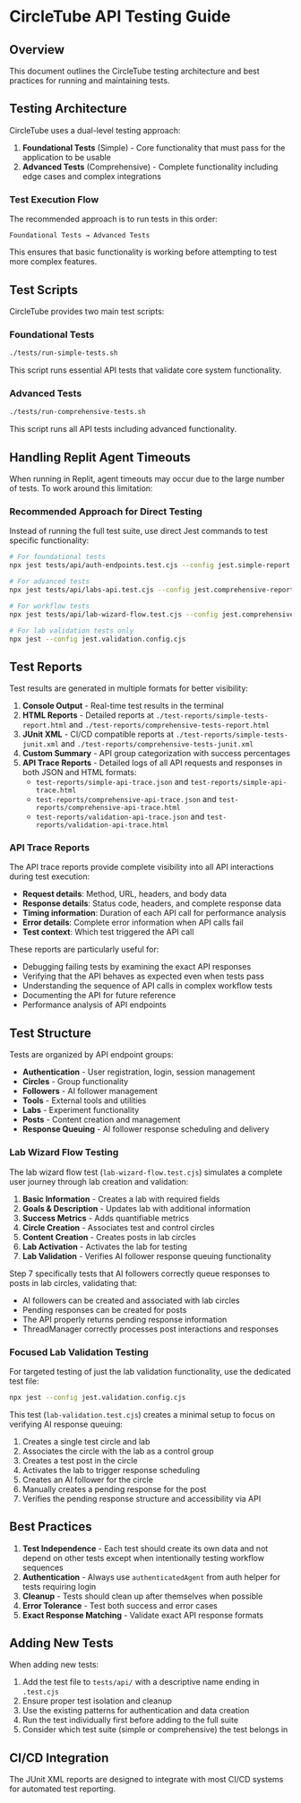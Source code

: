 # CircleTube API Testing Guide

## Overview

This document outlines the CircleTube testing architecture and best practices for running and maintaining tests.

## Testing Architecture

CircleTube uses a dual-level testing approach:

1. **Foundational Tests** (Simple) - Core functionality that must pass for the application to be usable
2. **Advanced Tests** (Comprehensive) - Complete functionality including edge cases and complex integrations

### Test Execution Flow

The recommended approach is to run tests in this order:

```
Foundational Tests → Advanced Tests
```

This ensures that basic functionality is working before attempting to test more complex features.

## Test Scripts

CircleTube provides two main test scripts:

### Foundational Tests

```bash
./tests/run-simple-tests.sh
```

This script runs essential API tests that validate core system functionality.

### Advanced Tests

```bash
./tests/run-comprehensive-tests.sh
```

This script runs all API tests including advanced functionality.

## Handling Replit Agent Timeouts

When running in Replit, agent timeouts may occur due to the large number of tests. To work around this limitation:

### Recommended Approach for Direct Testing

Instead of running the full test suite, use direct Jest commands to test specific functionality:

```bash
# For foundational tests
npx jest tests/api/auth-endpoints.test.cjs --config jest.simple-report.config.cjs

# For advanced tests
npx jest tests/api/labs-api.test.cjs --config jest.comprehensive-report.config.cjs

# For workflow tests
npx jest tests/api/lab-wizard-flow.test.cjs --config jest.comprehensive-report.config.cjs

# For lab validation tests only
npx jest --config jest.validation.config.cjs
```

## Test Reports

Test results are generated in multiple formats for better visibility:

1. **Console Output** - Real-time test results in the terminal
2. **HTML Reports** - Detailed reports at `./test-reports/simple-tests-report.html` and `./test-reports/comprehensive-tests-report.html`
3. **JUnit XML** - CI/CD compatible reports at `./test-reports/simple-tests-junit.xml` and `./test-reports/comprehensive-tests-junit.xml`
4. **Custom Summary** - API group categorization with success percentages
5. **API Trace Reports** - Detailed logs of all API requests and responses in both JSON and HTML formats:
   - `test-reports/simple-api-trace.json` and `test-reports/simple-api-trace.html`
   - `test-reports/comprehensive-api-trace.json` and `test-reports/comprehensive-api-trace.html`
   - `test-reports/validation-api-trace.json` and `test-reports/validation-api-trace.html`

### API Trace Reports

The API trace reports provide complete visibility into all API interactions during test execution:

- **Request details**: Method, URL, headers, and body data
- **Response details**: Status code, headers, and complete response data 
- **Timing information**: Duration of each API call for performance analysis
- **Error details**: Complete error information when API calls fail
- **Test context**: Which test triggered the API call

These reports are particularly useful for:
- Debugging failing tests by examining the exact API responses
- Verifying that the API behaves as expected even when tests pass
- Understanding the sequence of API calls in complex workflow tests
- Documenting the API for future reference
- Performance analysis of API endpoints

## Test Structure

Tests are organized by API endpoint groups:

- **Authentication** - User registration, login, session management
- **Circles** - Group functionality
- **Followers** - AI follower management
- **Tools** - External tools and utilities
- **Labs** - Experiment functionality
- **Posts** - Content creation and management
- **Response Queuing** - AI follower response scheduling and delivery

### Lab Wizard Flow Testing

The lab wizard flow test (`lab-wizard-flow.test.cjs`) simulates a complete user journey through lab creation and validation:

1. **Basic Information** - Creates a lab with required fields
2. **Goals & Description** - Updates lab with additional information
3. **Success Metrics** - Adds quantifiable metrics
4. **Circle Creation** - Associates test and control circles
5. **Content Creation** - Creates posts in lab circles
6. **Lab Activation** - Activates the lab for testing
7. **Lab Validation** - Verifies AI follower response queuing functionality

Step 7 specifically tests that AI followers correctly queue responses to posts in lab circles, validating that:
- AI followers can be created and associated with lab circles
- Pending responses can be created for posts
- The API properly returns pending response information
- ThreadManager correctly processes post interactions and responses

### Focused Lab Validation Testing

For targeted testing of just the lab validation functionality, use the dedicated test file:

```bash
npx jest --config jest.validation.config.cjs
```

This test (`lab-validation.test.cjs`) creates a minimal setup to focus on verifying AI response queuing:
1. Creates a single test circle and lab
2. Associates the circle with the lab as a control group
3. Creates a test post in the circle
4. Activates the lab to trigger response scheduling
5. Creates an AI follower for the circle
6. Manually creates a pending response for the post
7. Verifies the pending response structure and accessibility via API

## Best Practices

1. **Test Independence** - Each test should create its own data and not depend on other tests except when intentionally testing workflow sequences
2. **Authentication** - Always use `authenticatedAgent` from auth helper for tests requiring login
3. **Cleanup** - Tests should clean up after themselves when possible
4. **Error Tolerance** - Test both success and error cases
5. **Exact Response Matching** - Validate exact API response formats

## Adding New Tests

When adding new tests:

1. Add the test file to `tests/api/` with a descriptive name ending in `.test.cjs`
2. Ensure proper test isolation and cleanup
3. Use the existing patterns for authentication and data creation
4. Run the test individually first before adding to the full suite
5. Consider which test suite (simple or comprehensive) the test belongs in

## CI/CD Integration

The JUnit XML reports are designed to integrate with most CI/CD systems for automated test reporting.